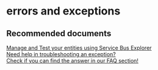 <properties
	pageTitle="errors and exceptions"
	description="errors and exceptions"
	service="microsoft.servicebus"
	resource="namespaces"
	authors="aashu"
	displayOrder=""
	selfHelpType="generic"
	supportTopicIds="32421023"
	resourceTags=""
	productPesIds="13186"
	cloudEnvironments="public"
/>

# errors and exceptions

## **Recommended documents**
[Manage and Test your entities using Service Bus Explorer](https://code.msdn.microsoft.com/Service-Bus-Explorer-f2abca5a)<br>
[Need help in troubleshooting an exception?](https://azure.microsoft.com/documentation/articles/service-bus-messaging-exceptions/)<br>
[Check if you can find the answer in our FAQ section!](https://azure.microsoft.com/documentation/articles/service-bus-faq/)
